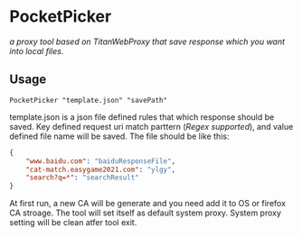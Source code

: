 # PocketPicker

_a proxy tool based on TitanWebProxy that save response which you want into local files._

## Usage

```Batch
PocketPicker "template.json" "savePath"
```

template.json is a json file defined rules that which response should be saved.
Key defined request uri match parttern (_Regex supported_), and value defined file name will be saved.
The file should be like this:  

```json
{
    "www.baidu.com": "baiduResponseFile",
    "cat-match.easygame2021.com": "ylgy",
    "search?q=*": "searchResult"
}
```

At first run, a new CA will be generate and you need add it to OS or firefox CA stroage. The tool will set itself as default system proxy. System proxy setting will be clean atfer tool exit.
